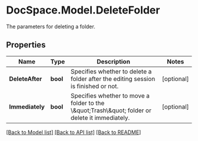 # DocSpace.Model.DeleteFolder
The parameters for deleting a folder.

## Properties

Name | Type | Description | Notes
------------ | ------------- | ------------- | -------------
**DeleteAfter** | **bool** | Specifies whether to delete a folder after the editing session is finished or not. | [optional] 
**Immediately** | **bool** | Specifies whether to move a folder to the \\\&quot;Trash\\\&quot; folder or delete it immediately. | [optional] 

[[Back to Model list]](../README.md#documentation-for-models) [[Back to API list]](../README.md#documentation-for-api-endpoints) [[Back to README]](../README.md)

